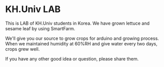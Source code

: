 # KH.Univ LAB

This is LAB of KH.Univ students in Korea.
We have grown lettuce and sesame leaf by using SmartFarm.

We'll give you our source to grow crops for arduino and growing process.
When we maintained humidity at 60%RH and give water every two days, crops grew well.

If you have any other good idea or question, please share them.

